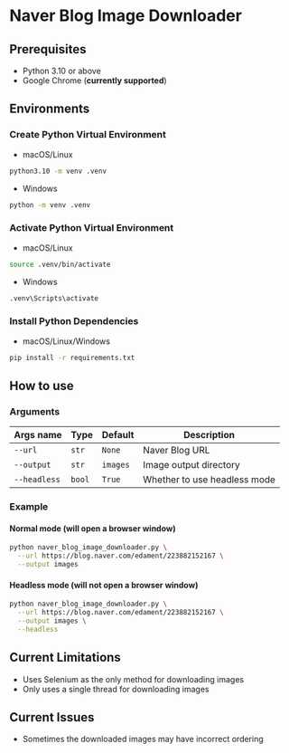 # Naver Blog Image Downloader

## Prerequisites

* Python 3.10 or above
* Google Chrome (**currently supported**)

## Environments

### Create Python Virtual Environment

* macOS/Linux

```bash
python3.10 -m venv .venv
```

* Windows

```bash
python -m venv .venv
```

### Activate Python Virtual Environment

* macOS/Linux

```bash
source .venv/bin/activate
```

* Windows

```bash
.venv\Scripts\activate
```

### Install Python Dependencies

* macOS/Linux/Windows

```bash
pip install -r requirements.txt
```

## How to use

### Arguments

| Args name    | Type   | Default  | Description                  |
|--------------|--------|----------|------------------------------|
| `--url`      | `str`  | `None`   | Naver Blog URL               |
| `--output`   | `str`  | `images` | Image output directory       |
| `--headless` | `bool` | `True`   | Whether to use headless mode |

### Example

#### Normal mode (will open a browser window)

```bash
python naver_blog_image_downloader.py \
  --url https://blog.naver.com/edament/223882152167 \
  --output images
```

#### Headless mode (will not open a browser window)

```bash
python naver_blog_image_downloader.py \
  --url https://blog.naver.com/edament/223882152167 \
  --output images \
  --headless
```

## Current Limitations

* Uses Selenium as the only method for downloading images
* Only uses a single thread for downloading images

## Current Issues

* Sometimes the downloaded images may have incorrect ordering
